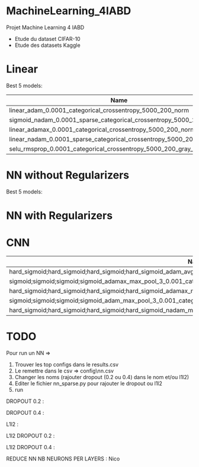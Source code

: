 # MachineLearning_4IABD
Projet Machine Learning 4 IABD

 - Etude du dataset CIFAR-10
 - Etude des datasets Kaggle


# Linear

Best  5  models:

| Name                                                                   | Val_accuracy      | Val_loss         |
|------------------------------------------------------------------------|-------------------|------------------|
| linear_adam_0.0001_categorical_crossentropy_5000_200_norm              | 0.187600002       | 2.155102015      |
| sigmoid_nadam_0.0001_sparse_categorical_crossentropy_5000_200_norm     | 0.180000007       | 2.22626543       |
| linear_adamax_0.0001_categorical_crossentropy_5000_200_norm            | 0.177599996       | 2.117193222      |
| linear_nadam_0.0001_sparse_categorical_crossentropy_5000_200_gray_norm | 0.177599996328354 | 2.21883940696716 |
| selu_rmsprop_0.0001_categorical_crossentropy_5000_200_gray_norm        | 0.177100002765656 | 2.20988273620605 |

# NN without Regularizers

Best 5  models:

# NN with Regularizers


# CNN

| Name                                                                                                                     | Val_accuracy | Val_loss    |
|--------------------------------------------------------------------------------------------------------------------------|--------------|-------------|
| hard_sigmoid;hard_sigmoid;hard_sigmoid;hard_sigmoid_adam_avg_pool_3_0.001_categorical_crossentropy_500_600_86;86;86;86   | 0.776499987  | 0.657149494 |
| sigmoid;sigmoid;sigmoid;sigmoid_adamax_max_pool_3_0.001_categorical_crossentropy_500_600_86;86;86;86                     | 0.761300027  | 0.71304363  |
| hard_sigmoid;hard_sigmoid;hard_sigmoid;hard_sigmoid_adamax_max_pool_3_0.001_categorical_crossentropy_500_600_86;86;86;86 | 0.760699987  | 0.922477245 |
| sigmoid;sigmoid;sigmoid;sigmoid_adam_max_pool_3_0.001_categorical_crossentropy_500_600_86;86;86;86                       | 0.758400023  | 1.016017795 |
| hard_sigmoid;hard_sigmoid;hard_sigmoid;hard_sigmoid_nadam_max_pool_3_0.001_categorical_crossentropy_500_600_86;86;86;86  | 0.757600009  | 1.011644244 |

# TODO

Pour run un NN =>
1) Trouver les top configs dans le results.csv
2) Le remettre dans le csv => config\nn.csv
3) Changer les noms (rajouter dropout (0.2 ou 0.4) dans le nom et/ou l1l2)
4) Editer le fichier nn_sparse.py pour rajouter le dropout ou l1l2 
5) run



DROPOUT 0.2 :

DROPOUT 0.4 :

L1l2  :

L1l2 DROPOUT 0.2 :

L1l2 DROPOUT 0.4 :

REDUCE NN NB NEURONS PER LAYERS : Nico
